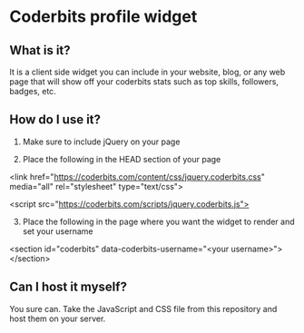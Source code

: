 Coderbits profile widget
========================

What is it?
-----------

It is a client side widget you can include in your website, 
blog, or any web page that will show off your coderbits stats 
such as top skills, followers, badges, etc.


How do I use it?
----------------

1. Make sure to include jQuery on your page

2. Place the following in the HEAD section of your page
 
&lt;link href="https://coderbits.com/content/css/jquery.coderbits.css" media="all" rel="stylesheet" type="text/css">

&lt;script src="https://coderbits.com/scripts/jquery.coderbits.js"></script>
 
3. Place the following in the page where you want the widget to render and set your username

&lt;section id="coderbits" data-coderbits-username="&lt;your username>">&lt;/section>


Can I host it myself?
---------------------

You sure can. Take the JavaScript and CSS file from this repository and host them
on your server.
